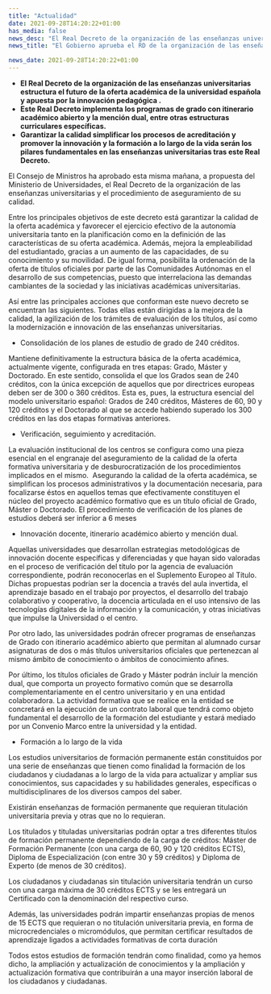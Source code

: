 ```yaml
---
title: "Actualidad"   
date: 2021-09-28T14:20:22+01:00
has_media: false
news_desc: "El Real Decreto de la organización de las enseñanzas universitarias estructura el futuro de la oferta académica de la universidad española y apuesta por la innovación pedagógica . Este Real Decreto implementa los programas de grado con itinerario académico abierto y la mención dual, entre otras estructuras curriculares específicas. Garantizar la calidad simplificar los procesos de acreditación y promover la innovación y la formación a lo largo de la vida serán los pilares fundamentales en las enseñanzas universitarias tras este Real Decreto."
news_title: "El Gobierno aprueba el RD de la organización de las enseñanzas universitarias para garantizar la calidad de la oferta académica"

news_date: 2021-09-28T14:20:22+01:00
---
```

<ul>
<li><b>El Real Decreto de la organización de las enseñanzas universitarias estructura el futuro de la oferta académica de la universidad española y apuesta por la innovación pedagógica .</b></li>
<li><b>Este Real Decreto implementa los programas de grado con itinerario académico abierto y la mención dual, entre otras estructuras curriculares específicas.</b></li>
<li><b>Garantizar la calidad simplificar los procesos de acreditación y promover la innovación y la formación a lo largo de la vida serán los pilares fundamentales en las enseñanzas universitarias tras este Real Decreto.</b></li>
</ul>
<p>El Consejo de Ministros ha aprobado esta misma mañana, a propuesta del Ministerio de Universidades, el Real Decreto de la organización de las enseñanzas universitarias y el procedimiento de aseguramiento de su calidad.</p>
<p>Entre los principales objetivos de este decreto está&nbsp;garantizar la calidad de la oferta académica y favorecer el ejercicio efectivo de la autonomía universitaria tanto en la planificación como en la definición de las características de su oferta académica. Además, mejora la empleabilidad del estudiantado, gracias a un aumento de las capacidades, de su conocimiento y su movilidad. De igual forma, posibilita la ordenación de la oferta de títulos oficiales por parte de las Comunidades Autónomas en el desarrollo de sus competencias, puesto que interrelaciona las demandas cambiantes de la sociedad y las iniciativas académicas universitarias.</p>
<p>Así entre las principales acciones que conforman este nuevo decreto se encuentran las siguientes. Todas ellas están dirigidas a la mejora de la calidad, la agilización de los trámites de evaluación de los títulos, así como la modernización e innovación de las enseñanzas universitarias.</p>
<ul>
<li>Consolidación de los planes de estudio de grado de 240 créditos.</li>
</ul>
<p>Mantiene definitivamente la estructura básica de la oferta académica, actualmente vigente, configurada en tres etapas: Grado, Máster y Doctorado. En este sentido, consolida el que los Grados sean de 240 créditos, con la única excepción de aquellos que por directrices europeas deben ser de 300 o 360 créditos. Esta es, pues, la estructura esencial del modelo universitario español: Grados de 240 créditos, Másteres de 60, 90 y 120 créditos y el Doctorado al que se accede habiendo superado los 300 créditos en las dos etapas formativas anteriores.</p>
<ul>
<li>Verificación, seguimiento y acreditación.</li>
</ul>
<p>La evaluación institucional de los centros se configura como una pieza esencial en el engranaje del aseguramiento de la calidad de la oferta formativa universitaria y de desburocratización de los procedimientos implicados en el mismo. &nbsp;Asegurando la calidad de la oferta académica, se simplifican los procesos administrativos y la documentación necesaria, para focalizarse éstos en aquellos temas que efectivamente constituyen el núcleo del proyecto académico formativo que es un título oficial de Grado, Máster o Doctorado.&nbsp;El procedimiento de verificación de los planes de estudios deberá ser inferior a 6 meses</p>
<ul>
<li>Innovación docente, itinerario académico abierto y mención dual.</li>
</ul>
<p>Aquellas universidades que desarrollan estrategias metodológicas de innovación docente específicas y diferenciadas y que hayan sido valoradas en el proceso de verificación del título por la agencia de evaluación correspondiente, podrán reconocerlas en el Suplemento Europeo al Título. Dichas propuestas podrían ser la docencia a través del aula invertida, el aprendizaje basado en el trabajo por proyectos, el desarrollo del trabajo colaborativo y cooperativo, la docencia articulada en el uso intensivo de las tecnologías digitales de la información y la comunicación, y otras iniciativas que impulse la Universidad o el centro.</p>
<p>Por otro lado, las universidades podrán ofrecer programas de enseñanzas de Grado con itinerario académico abierto que permitan al alumnado cursar asignaturas de dos o más títulos universitarios oficiales que pertenezcan al mismo ámbito de conocimiento o ámbitos de conocimiento afines.</p>
<p>Por último, los títulos oficiales de Grado y Máster podrán incluir la mención dual, que comporta un proyecto formativo común que se desarrolla complementariamente en el centro universitario y en una entidad colaboradora. La actividad formativa que se realice en la entidad se concretará en la ejecución de un contrato laboral que tendrá como objeto fundamental el desarrollo de la formación del estudiante y estará mediado por un Convenio Marco entre la universidad y la entidad.</p>
<ul>
<li>Formación a lo largo de la vida</li>
</ul>
<p>Los estudios universitarios de formación permanente están constituidos por una serie de enseñanzas que tienen como finalidad la formación de los ciudadanos y ciudadanas a lo largo de la vida para actualizar y ampliar sus conocimientos, sus capacidades y su habilidades generales, específicas o multidisciplinares de los diversos campos del saber.</p>
<p>Existirán enseñanzas de formación permanente que requieran titulación universitaria previa y otras que no lo requieran.</p>
<p>Los titulados y tituladas universitarias podrán optar a tres diferentes títulos de formación permanente dependiendo de la carga de créditos: Máster de Formación Permanente (con una carga de 60, 90 y 120 créditos ECTS), Diploma de Especialización (con entre 30 y 59 créditos) y Diploma de Experto (de menos de 30 créditos).</p>
<p>Los ciudadanos y ciudadanas sin titulación universitaria tendrán un curso con una carga máxima de 30 créditos ECTS y se les entregará un Certificado con la denominación del respectivo curso.</p>
<p>Además, las universidades podrán impartir enseñanzas propias de menos de 15 ECTS que requieran o no titulación universitaria previa, en forma de microcredenciales o micromódulos, que permitan certificar resultados de aprendizaje ligados a actividades formativas de corta duración</p>
<p>Todos estos estudios de formación tendrán como finalidad, como ya hemos dicho, la ampliación y actualización de conocimientos y la ampliación y actualización formativa que contribuirán a una mayor inserción laboral de los ciudadanos y ciudadanas.</p>